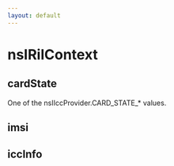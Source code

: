 ```yaml
---
layout: default
---
```


# nsIRilContext #

## cardState ##

One of the nsIIccProvider.CARD_STATE_* values.


## imsi ##

## iccInfo ##
